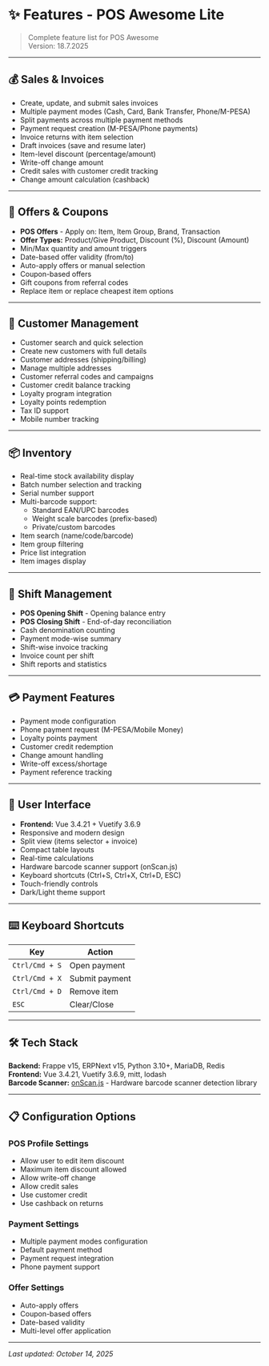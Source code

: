 # ✨ Features - POS Awesome Lite

> Complete feature list for POS Awesome  
> Version: 18.7.2025

---

## 💰 Sales & Invoices

- Create, update, and submit sales invoices
- Multiple payment modes (Cash, Card, Bank Transfer, Phone/M-PESA)
- Split payments across multiple payment methods
- Payment request creation (M-PESA/Phone payments)
- Invoice returns with item selection
- Draft invoices (save and resume later)
- Item-level discount (percentage/amount)
- Write-off change amount
- Credit sales with customer credit tracking
- Change amount calculation (cashback)

---

## 🎯 Offers & Coupons

- **POS Offers** - Apply on: Item, Item Group, Brand, Transaction
- **Offer Types:** Product/Give Product, Discount (%), Discount (Amount)
- Min/Max quantity and amount triggers
- Date-based offer validity (from/to)
- Auto-apply offers or manual selection
- Coupon-based offers
- Gift coupons from referral codes
- Replace item or replace cheapest item options

---

## 👥 Customer Management

- Customer search and quick selection
- Create new customers with full details
- Customer addresses (shipping/billing)
- Manage multiple addresses
- Customer referral codes and campaigns
- Customer credit balance tracking
- Loyalty program integration
- Loyalty points redemption
- Tax ID support
- Mobile number tracking

---

## 📦 Inventory

- Real-time stock availability display
- Batch number selection and tracking
- Serial number support
- Multi-barcode support:
  - Standard EAN/UPC barcodes
  - Weight scale barcodes (prefix-based)
  - Private/custom barcodes
- Item search (name/code/barcode)
- Item group filtering
- Price list integration
- Item images display

---

## 🔐 Shift Management

- **POS Opening Shift** - Opening balance entry
- **POS Closing Shift** - End-of-day reconciliation
- Cash denomination counting
- Payment mode-wise summary
- Shift-wise invoice tracking
- Invoice count per shift
- Shift reports and statistics

---

## 💳 Payment Features

- Payment mode configuration
- Phone payment request (M-PESA/Mobile Money)
- Loyalty points payment
- Customer credit redemption
- Change amount handling
- Write-off excess/shortage
- Payment reference tracking

---

## 🎨 User Interface

- **Frontend:** Vue 3.4.21 + Vuetify 3.6.9
- Responsive and modern design
- Split view (items selector + invoice)
- Compact table layouts
- Real-time calculations
- Hardware barcode scanner support (onScan.js)
- Keyboard shortcuts (Ctrl+S, Ctrl+X, Ctrl+D, ESC)
- Touch-friendly controls
- Dark/Light theme support

---

## ⌨️ Keyboard Shortcuts

| Key | Action |
|-----|--------|
| `Ctrl/Cmd + S` | Open payment |
| `Ctrl/Cmd + X` | Submit payment |
| `Ctrl/Cmd + D` | Remove item |
| `ESC` | Clear/Close |

---

## 🛠️ Tech Stack

**Backend:** Frappe v15, ERPNext v15, Python 3.10+, MariaDB, Redis  
**Frontend:** Vue 3.4.21, Vuetify 3.6.9, mitt, lodash  
**Barcode Scanner:** [onScan.js](https://github.com/axenox/onscan.js) - Hardware barcode scanner detection library

---

## 📋 Configuration Options

### POS Profile Settings
- Allow user to edit item discount
- Maximum item discount allowed
- Allow write-off change
- Allow credit sales
- Use customer credit
- Use cashback on returns

### Payment Settings
- Multiple payment modes configuration
- Default payment method
- Payment request integration
- Phone payment support

### Offer Settings
- Auto-apply offers
- Coupon-based offers
- Date-based validity
- Multi-level offer application

---

*Last updated: October 14, 2025*
